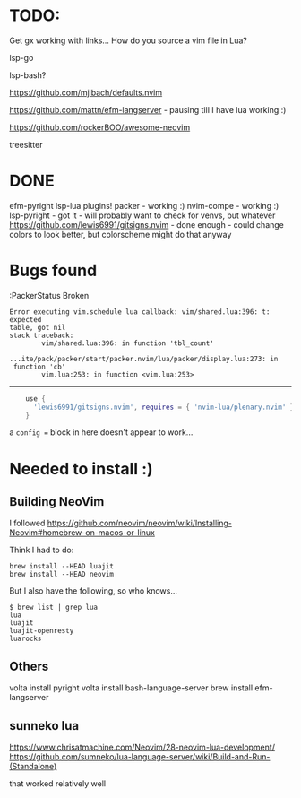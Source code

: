 # TODO:

Get gx working with links... How do you source a vim file in Lua?

lsp-go

lsp-bash?

https://github.com/mjlbach/defaults.nvim

https://github.com/mattn/efm-langserver - pausing till I have lua working :)

https://github.com/rockerBOO/awesome-neovim

treesitter

# DONE

efm-pyright
lsp-lua
plugins!
packer - working :)
nvim-compe - working :)
lsp-pyright - got it - will probably want to check for venvs, but whatever
https://github.com/lewis6991/gitsigns.nvim - done enough - could change colors to look better, but colorscheme might do that anyway

# Bugs found

:PackerStatus Broken

```
Error executing vim.schedule lua callback: vim/shared.lua:396: t: expected
table, got nil
stack traceback:
        vim/shared.lua:396: in function 'tbl_count'
        ...ite/pack/packer/start/packer.nvim/lua/packer/display.lua:273: in
 function 'cb'
        vim.lua:253: in function <vim.lua:253>
```

---

```lua
    use {
      'lewis6991/gitsigns.nvim', requires = { 'nvim-lua/plenary.nvim' },
    }
```

a `config =` block in here doesn't appear to work...

# Needed to install :)

## Building NeoVim

I followed https://github.com/neovim/neovim/wiki/Installing-Neovim#homebrew-on-macos-or-linux

Think I had to do:

```
brew install --HEAD luajit
brew install --HEAD neovim
```

But I also have the following, so who knows...

```
$ brew list | grep lua
lua
luajit
luajit-openresty
luarocks
```

## Others

volta install pyright
volta install bash-language-server
brew install efm-langserver

## sunneko lua

https://www.chrisatmachine.com/Neovim/28-neovim-lua-development/
https://github.com/sumneko/lua-language-server/wiki/Build-and-Run-(Standalone)

that worked relatively well